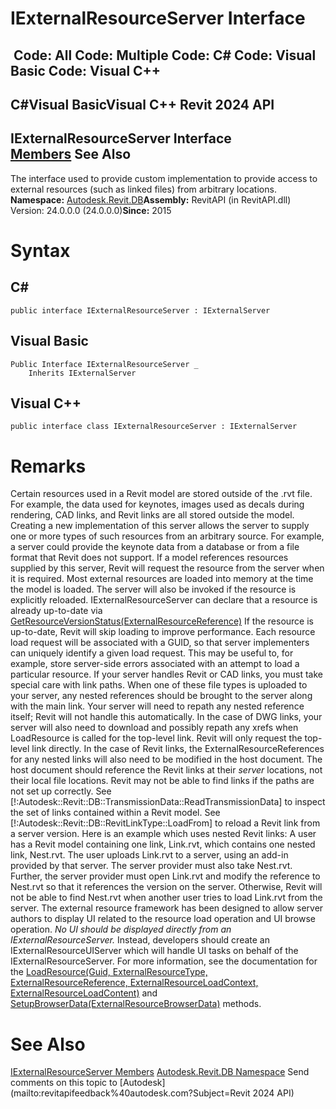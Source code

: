 # IExternalResourceServer Interface

﻿
 Code: All Code: Multiple Code: C# Code: Visual Basic Code: Visual C++   
---  
C#Visual BasicVisual C++
Revit 2024 API  
---  
IExternalResourceServer Interface  
[Members](60fc99f1-fb15-270f-e2f4-279786ab4ed6.md "IExternalResourceServer Members") See Also  
---  
The interface used to provide custom implementation to provide access to external resources (such as linked files) from arbitrary locations. 
**Namespace:** [Autodesk.Revit.DB](87546ba7-461b-c646-cbb1-2cb8f5bff8b2.md "Autodesk.Revit.DB Namespace")**Assembly:** RevitAPI (in RevitAPI.dll) Version: 24.0.0.0 (24.0.0.0)**Since:** 2015 
# Syntax
C#  
---  
```text
public interface IExternalResourceServer : IExternalServer
```
  
Visual Basic  
---  
```text
Public Interface IExternalResourceServer _
	Inherits IExternalServer
```
  
Visual C++  
---  
```text
public interface class IExternalResourceServer : IExternalServer
```
  
# Remarks
Certain resources used in a Revit model are stored outside of the .rvt file. For example, the data used for keynotes, images used as decals during rendering, CAD links, and Revit links are all stored outside the model. Creating a new implementation of this server allows the server to supply one or more types of such resources from an arbitrary source. For example, a server could provide the keynote data from a database or from a file format that Revit does not support.
If a model references resources supplied by this server, Revit will request the resource from the server when it is required. Most external resources are loaded into memory at the time the model is loaded. The server will also be invoked if the resource is explicitly reloaded.
IExternalResourceServer can declare that a resource is already up-to-date via [GetResourceVersionStatus(ExternalResourceReference)](e5699493-c827-d7ba-151c-8d9cdbf894ba.md "GetResourceVersionStatus Method") If the resource is up-to-date, Revit will skip loading to improve performance. 
Each resource load request will be associated with a GUID, so that server implementers can uniquely identify a given load request. This may be useful to, for example, store server-side errors associated with an attempt to load a particular resource.
If your server handles Revit or CAD links, you must take special care with link paths. When one of these file types is uploaded to your server, any nested references should be brought to the server along with the main link. Your server will need to repath any nested reference itself; Revit will not handle this automatically.
In the case of DWG links, your server will also need to download and possibly repath any xrefs when LoadResource is called for the top-level link. Revit will only request the top-level link directly.
In the case of Revit links, the ExternalResourceReferences for any nested links will also need to be modified in the host document. The host document should reference the Revit links at their _server_ locations, not their local file locations. Revit may not be able to find links if the paths are not set up correctly. See [!:Autodesk::Revit::DB::TransmissionData::ReadTransmissionData] to inspect the set of links contained within a Revit model. See [!:Autodesk::Revit::DB::RevitLinkType::LoadFrom] to reload a Revit link from a server version.
Here is an example which uses nested Revit links: A user has a Revit model containing one link, Link.rvt, which contains one nested link, Nest.rvt. The user uploads Link.rvt to a server, using an add-in provided by that server. The server provider must also take Nest.rvt. Further, the server provider must open Link.rvt and modify the reference to Nest.rvt so that it references the version on the server. Otherwise, Revit will not be able to find Nest.rvt when another user tries to load Link.rvt from the server.
The external resource framework has been designed to allow server authors to display UI related to the resource load operation and UI browse operation. _No UI should be displayed directly from an IExternalResourceServer._ Instead, developers should create an IExternalResourceUIServer which will handle UI tasks on behalf of the IExternalResourceServer. For more information, see the documentation for the [LoadResource(Guid, ExternalResourceType, ExternalResourceReference, ExternalResourceLoadContext, ExternalResourceLoadContent)](f9e67f37-93dc-24a1-70f2-ea603a7719ab.md "LoadResource Method") and [SetupBrowserData(ExternalResourceBrowserData)](04e7642f-aea8-7996-4f3b-6b5e8834a1f9.md "SetupBrowserData Method") methods.
# See Also
[IExternalResourceServer Members](60fc99f1-fb15-270f-e2f4-279786ab4ed6.md "IExternalResourceServer Members")
[Autodesk.Revit.DB Namespace](87546ba7-461b-c646-cbb1-2cb8f5bff8b2.md "Autodesk.Revit.DB Namespace")
Send comments on this topic to [Autodesk](mailto:revitapifeedback%40autodesk.com?Subject=Revit 2024 API)